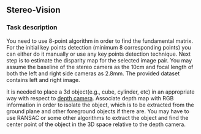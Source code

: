 ## Stereo-Vision


### Task description
You need to use 8-point algorithm in order to find the fundamental matrix. For the initial key points detection (minimum 8 corresponding points) you can either do it manually or use any key points detection technique. Next step is to estimate the disparity map for the selected image pair. You may assume the baseline of the stereo camera as the 10cm and focal length of both the left and right side cameras as 2.8mm. The provided dataset contains left and right image.


it is needed to place a 3d object(e.g., cube, cylinder, etc) in an appropriate way with respect to [depth camera]("https://www.intelrealsense.com/depth-camera-d435i/"). Associate depth map with RGB information in order to isolate the object, which is to be extracted from the ground plane and other foreground objects if there are.
You may have to use RANSAC or some other algorithms to extract the object and find the center point of the object in the 3D space relative to the depth camera.
